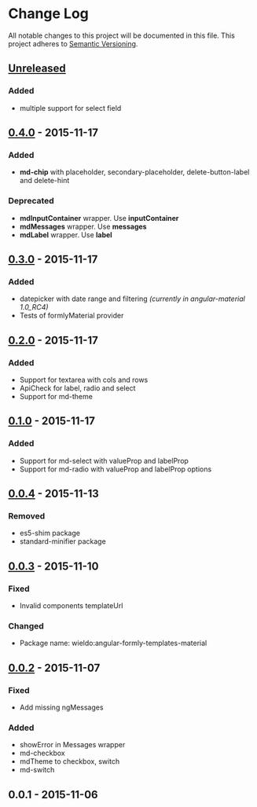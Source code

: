 # Change Log
All notable changes to this project will be documented in this file.
This project adheres to [Semantic Versioning](http://semver.org/).

## [Unreleased]
### Added
- multiple support for select field

## [0.4.0] - 2015-11-17
### Added
- **md-chip** with placeholder, secondary-placeholder, delete-button-label and delete-hint
 
### Deprecated
- **mdInputContainer** wrapper. Use **inputContainer**
- **mdMessages** wrapper. Use **messages**
- **mdLabel** wrapper. Use **label**

## [0.3.0] - 2015-11-17
### Added
- datepicker with date range and filtering _(currently in angular-material 1.0_RC4)_
- Tests of formlyMaterial provider

## [0.2.0] - 2015-11-17
### Added
- Support for textarea with cols and rows
- ApiCheck for label, radio and select
- Support for md-theme

## [0.1.0] - 2015-11-17
### Added
- Support for md-select with valueProp and labelProp
- Support for md-radio with valueProp and labelProp options

## [0.0.4] - 2015-11-13
### Removed
- es5-shim package
- standard-minifier package

## [0.0.3] - 2015-11-10
### Fixed
- Invalid components templateUrl

### Changed
- Package name: wieldo:angular-formly-templates-material

## [0.0.2] - 2015-11-07
### Fixed
- Add missing ngMessages

### Added
- showError in Messages wrapper 
- md-checkbox
- mdTheme to checkbox, switch
- md-switch

## 0.0.1 - 2015-11-06

[Unreleased]: https://github.com/wieldo/angular-formly-templates-material/compare/v0.4.0...HEAD
[0.4.0]: https://github.com/wieldo/angular-formly-templates-material/compare/v0.3.0...v0.4.0
[0.3.0]: https://github.com/wieldo/angular-formly-templates-material/compare/v0.2.0...v0.3.0
[0.2.0]: https://github.com/wieldo/angular-formly-templates-material/compare/v0.1.0...v0.2.0
[0.1.0]: https://github.com/wieldo/angular-formly-templates-material/compare/v0.0.4...v0.1.0
[0.0.4]: https://github.com/wieldo/angular-formly-templates-material/compare/v0.0.3...v0.0.4
[0.0.3]: https://github.com/wieldo/angular-formly-templates-material/compare/v0.0.2...v0.0.3
[0.0.2]: https://github.com/wieldo/angular-formly-templates-material/compare/v0.0.1...v0.0.2